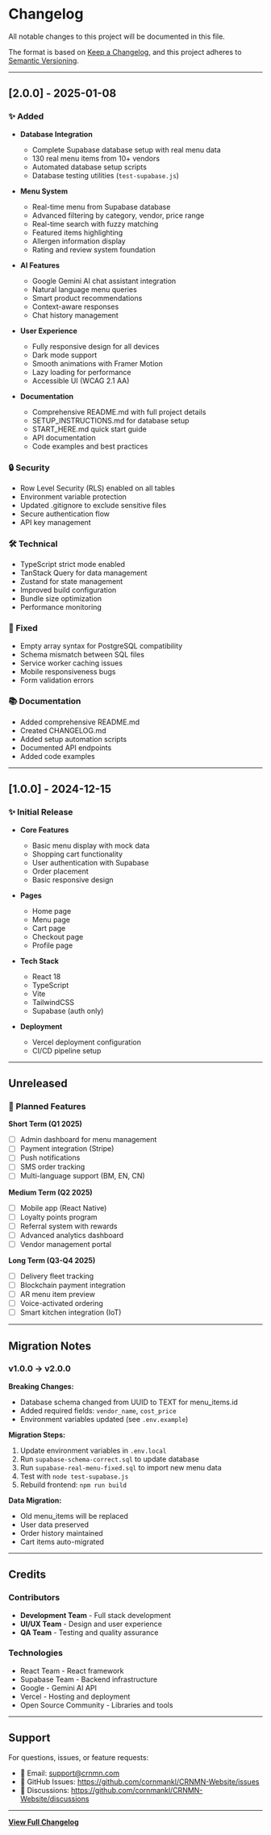 # Changelog

All notable changes to this project will be documented in this file.

The format is based on [Keep a Changelog](https://keepachangelog.com/en/1.0.0/),
and this project adheres to [Semantic Versioning](https://semver.org/spec/v2.0.0.html).

---

## [2.0.0] - 2025-01-08

### ✨ Added
- **Database Integration**
  - Complete Supabase database setup with real menu data
  - 130 real menu items from 10+ vendors
  - Automated database setup scripts
  - Database testing utilities (`test-supabase.js`)
  
- **Menu System**
  - Real-time menu from Supabase database
  - Advanced filtering by category, vendor, price range
  - Real-time search with fuzzy matching
  - Featured items highlighting
  - Allergen information display
  - Rating and review system foundation

- **AI Features**
  - Google Gemini AI chat assistant integration
  - Natural language menu queries
  - Smart product recommendations
  - Context-aware responses
  - Chat history management

- **User Experience**
  - Fully responsive design for all devices
  - Dark mode support
  - Smooth animations with Framer Motion
  - Lazy loading for performance
  - Accessible UI (WCAG 2.1 AA)

- **Documentation**
  - Comprehensive README.md with full project details
  - SETUP_INSTRUCTIONS.md for database setup
  - START_HERE.md quick start guide
  - API documentation
  - Code examples and best practices

### 🔒 Security
- Row Level Security (RLS) enabled on all tables
- Environment variable protection
- Updated .gitignore to exclude sensitive files
- Secure authentication flow
- API key management

### 🛠️ Technical
- TypeScript strict mode enabled
- TanStack Query for data management
- Zustand for state management
- Improved build configuration
- Bundle size optimization
- Performance monitoring

### 🐛 Fixed
- Empty array syntax for PostgreSQL compatibility
- Schema mismatch between SQL files
- Service worker caching issues
- Mobile responsiveness bugs
- Form validation errors

### 📚 Documentation
- Added comprehensive README.md
- Created CHANGELOG.md
- Added setup automation scripts
- Documented API endpoints
- Added code examples

---

## [1.0.0] - 2024-12-15

### ✨ Initial Release

- **Core Features**
  - Basic menu display with mock data
  - Shopping cart functionality
  - User authentication with Supabase
  - Order placement
  - Basic responsive design

- **Pages**
  - Home page
  - Menu page
  - Cart page
  - Checkout page
  - Profile page

- **Tech Stack**
  - React 18
  - TypeScript
  - Vite
  - TailwindCSS
  - Supabase (auth only)

- **Deployment**
  - Vercel deployment configuration
  - CI/CD pipeline setup

---

## Unreleased

### 🎯 Planned Features

**Short Term (Q1 2025)**
- [ ] Admin dashboard for menu management
- [ ] Payment integration (Stripe)
- [ ] Push notifications
- [ ] SMS order tracking
- [ ] Multi-language support (BM, EN, CN)

**Medium Term (Q2 2025)**
- [ ] Mobile app (React Native)
- [ ] Loyalty points program
- [ ] Referral system with rewards
- [ ] Advanced analytics dashboard
- [ ] Vendor management portal

**Long Term (Q3-Q4 2025)**
- [ ] Delivery fleet tracking
- [ ] Blockchain payment integration
- [ ] AR menu item preview
- [ ] Voice-activated ordering
- [ ] Smart kitchen integration (IoT)

---

## Migration Notes

### v1.0.0 → v2.0.0

**Breaking Changes:**
- Database schema changed from UUID to TEXT for menu_items.id
- Added required fields: `vendor_name`, `cost_price`
- Environment variables updated (see `.env.example`)

**Migration Steps:**
1. Update environment variables in `.env.local`
2. Run `supabase-schema-correct.sql` to update database
3. Run `supabase-real-menu-fixed.sql` to import new menu data
4. Test with `node test-supabase.js`
5. Rebuild frontend: `npm run build`

**Data Migration:**
- Old menu_items will be replaced
- User data preserved
- Order history maintained
- Cart items auto-migrated

---

## Credits

### Contributors
- **Development Team** - Full stack development
- **UI/UX Team** - Design and user experience
- **QA Team** - Testing and quality assurance

### Technologies
- React Team - React framework
- Supabase Team - Backend infrastructure
- Google - Gemini AI API
- Vercel - Hosting and deployment
- Open Source Community - Libraries and tools

---

## Support

For questions, issues, or feature requests:
- 📧 Email: support@crnmn.com
- 🐛 GitHub Issues: https://github.com/cornmankl/CRNMN-Website/issues
- 💬 Discussions: https://github.com/cornmankl/CRNMN-Website/discussions

---

**[View Full Changelog](https://github.com/cornmankl/CRNMN-Website/releases)**
